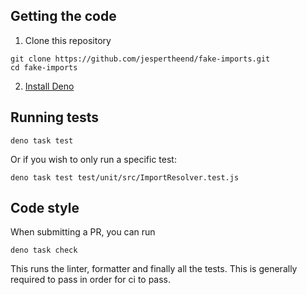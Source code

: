 ## Getting the code

1. Clone this repository

```
git clone https://github.com/jespertheend/fake-imports.git
cd fake-imports
```

2. [Install Deno](https://deno.land/#installation)

## Running tests

```
deno task test
```

Or if you wish to only run a specific test:

```
deno task test test/unit/src/ImportResolver.test.js
```

## Code style

When submitting a PR, you can run

```
deno task check
```

This runs the linter, formatter and finally all the tests. This is generally
required to pass in order for ci to pass.
